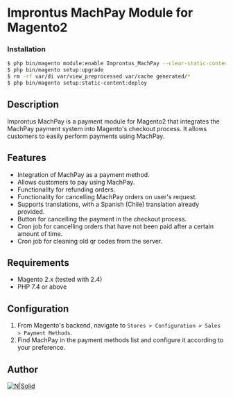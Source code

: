# Improntus MachPay Module for Magento2

### Installation

```sh
$ php bin/magento module:enable Improntus_MachPay --clear-static-content
$ php bin/magento setup:upgrade
$ rm -rf var/di var/view_preprocessed var/cache generated/*
$ php bin/magento setup:static-content:deploy
```

## Description

Improntus MachPay is a payment module for Magento2 that integrates the MachPay payment system into Magento's checkout process. It allows customers to easily perform payments using MachPay.

## Features

- Integration of MachPay as a payment method.
- Allows customers to pay using MachPay.
- Functionality for refunding orders.
- Functionality for cancelling MachPay orders on user's request.
- Supports translations, with a Spanish (Chile) translation already provided.
- Button for cancelling the payment in the checkout process.
- Cron job for cancelling orders that have not been paid after a certain amount of time.
- Cron job for cleaning old qr codes from the server.

## Requirements

- Magento 2.x (tested with 2.4)
- PHP 7.4 or above

## Configuration

1. From Magento's backend, navigate to `Stores > Configuration > Sales > Payment Methods`.
2. Find MachPay in the payment methods list and configure it according to your preference.


## Author

[![N|Solid](https://improntus.com/wp-content/uploads/2022/05/Logo-Site.png)](https://www.improntus.com)
